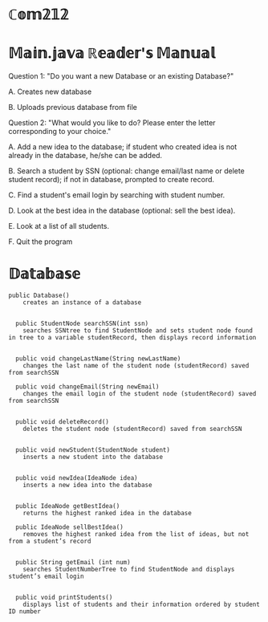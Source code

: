 # ℂ𝕠𝕞𝟚𝟙𝟚
# 𝕄𝕒𝕚𝕟.𝕛𝕒𝕧𝕒 ℝ𝕖𝕒𝕕𝕖𝕣'𝕤 𝕄𝕒𝕟𝕦𝕒𝕝
Question 1: "Do you want a new Database or an existing Database?"

A. Creates new database

B. Uploads previous database from file



Question 2: "What would you like to do? Please enter the letter corresponding to your choice."

A. Add a new idea to the database; if student who created idea is not already in the database, he/she can be added.

B. Search a student by SSN (optional: change email/last name or delete student record); if not in database, prompted to create record.

C. Find a student's email login by searching with student number.

D. Look at the best idea in the database (optional: sell the best idea).

E. Look at a list of all students.

F. Quit the program




# 𝔻𝕒𝕥𝕒𝕓𝕒𝕤𝕖
	
	public Database()
		creates an instance of a database
	  
	  
	  public StudentNode searchSSN(int ssn)
		searches SSNtree to find StudentNode and sets student node found in tree to a variable studentRecord, then displays record information


	  public void changeLastName(String newLastName)
		changes the last name of the student node (studentRecord) saved from searchSSN

	  public void changeEmail(String newEmail)
		changes the email login of the student node (studentRecord) saved from searchSSN


	  public void deleteRecord()
		deletes the student node (studentRecord) saved from searchSSN


	  public void newStudent(StudentNode student)
		inserts a new student into the database


	  public void newIdea(IdeaNode idea)
		inserts a new idea into the database


	  public IdeaNode getBestIdea()
		returns the highest ranked idea in the database

	  public IdeaNode sellBestIdea()
		removes the highest ranked idea from the list of ideas, but not from a student’s record


	  public String getEmail (int num)
		searches StudentNumberTree to find StudentNode and displays student’s email login


	  public void printStudents()
		displays list of students and their information ordered by student ID number
